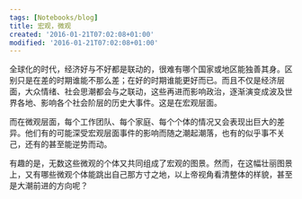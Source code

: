 ```yaml
---
tags: [Notebooks/blog]
title: 宏观，微观
created: '2016-01-21T07:02:08+01:00'
modified: '2016-01-21T07:02:08+01:00'
---
```


全球化的时代，经济好与不好都是联动的，很难有哪个国家或地区能独善其身。区别只是在差的时期谁能不那么差；在好的时期谁能更好而已。而且不仅是经济层面，大众情绪、社会思潮都会与之联动，这些再进而影响政治，逐渐演变成波及世界各地、影响各个社会阶层的历史大事件。这是在宏观层面。

而在微观层面，每个工作团队、每个家庭、每个个体的情况又会表现出巨大的差异。他们有的可能深受宏观层面事件的影响而随之潮起潮落，也有的似乎事不关己，还有的甚至能逆势而动。

有趣的是，无数这些微观的个体又共同组成了宏观的图景。然而，在这幅壮丽图景上，又有哪些微观个体能跳出自己那方寸之地，以上帝视角看清整体的样貌，甚至是大潮前进的方向呢？